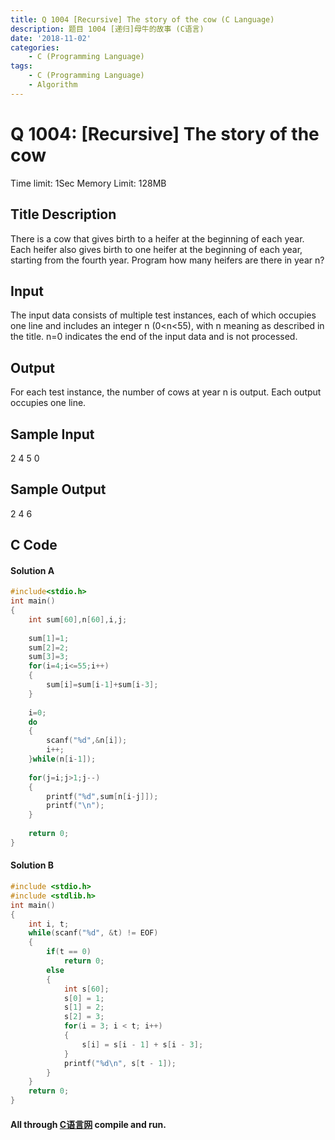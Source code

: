 ```yaml
---
title: Q 1004 [Recursive] The story of the cow (C Language)
description: 题目 1004 [递归]母牛的故事 (C语言)
date: '2018-11-02'
categories:
    - C (Programming Language)
tags:
    - C (Programming Language)
    - Algorithm
---
```


# Q 1004: \[Recursive\] The story of the cow
Time limit: 1Sec Memory Limit: 128MB
## Title Description
There is a cow that gives birth to a heifer at the beginning of each year. Each heifer also gives birth to one heifer at the beginning of each year, starting from the fourth year. Program how many heifers are there in year n?
## Input
The input data consists of multiple test instances, each of which occupies one line and includes an integer n (0<n<55), with n meaning as described in the title.
n=0 indicates the end of the input data and is not processed.
## Output
For each test instance, the number of cows at year n is output.
Each output occupies one line.
## Sample Input
2
4
5
0
## Sample Output
2
4
6
## C Code
#### Solution A

```c
#include<stdio.h>
int main()
{
    int sum[60],n[60],i,j;
    
	sum[1]=1;
	sum[2]=2;
	sum[3]=3;
	for(i=4;i<=55;i++)
	{
		sum[i]=sum[i-1]+sum[i-3];
	}
    
    i=0;
    do
    {
    	scanf("%d",&n[i]);
    	i++;
	}while(n[i-1]);
	
	for(j=i;j>1;j--)
	{
		printf("%d",sum[n[i-j]]);
		printf("\n");
	}
	
    return 0;
}
```

#### Solution B

```c
#include <stdio.h>
#include <stdlib.h>
int main()
{
	int i, t;
	while(scanf("%d", &t) != EOF)
	{
		if(t == 0) 
			return 0;
		else
		{
			int s[60];
			s[0] = 1;
			s[1] = 2;
			s[2] = 3;
			for(i = 3; i < t; i++)
			{
				s[i] = s[i - 1] + s[i - 3];
			}
			printf("%d\n", s[t - 1]);
		}
	}
	return 0;
}
```
#### All through [C语言网](https://www.dotcpp.com/) compile and run.